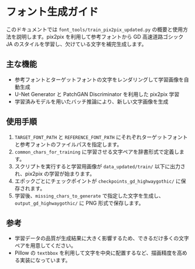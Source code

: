 # フォント生成ガイド

このドキュメントでは `font_tools/train_pix2pix_updated.py` の概要と使用方法を説明します。pix2pix を利用して参考フォントから GD 高速道路ゴシック JA のスタイルを学習し、欠けている文字を補完生成します。

## 主な機能
- 参考フォントとターゲットフォントの文字をレンダリングして学習画像を自動生成
- U-Net Generator と PatchGAN Discriminator を利用した pix2pix 学習
- 学習済みモデルを用いたバッチ推論により、新しい文字画像を生成

## 使用手順
1. `TARGET_FONT_PATH` と `REFERENCE_FONT_PATH` にそれぞれターゲットフォントと参考フォントのファイルパスを指定します。
2. `common_chars_for_training` に学習させる文字ペアを辞書形式で定義します。
3. スクリプトを実行すると学習用画像が `data_updated/train/` 以下に出力され、pix2pix の学習が始まります。
4. エポックごとにチェックポイントが `checkpoints_gd_highwaygothic/` に保存されます。
5. 学習後、`missing_chars_to_generate` で指定した文字を生成し、`output_gd_highwaygothic/` に PNG 形式で保存します。

## 参考
- 学習データの品質が生成結果に大きく影響するため、できるだけ多くの文字ペアを用意してください。
- Pillow の `textbbox` を利用して文字を中央に配置するなど、描画精度を高める実装になっています。
